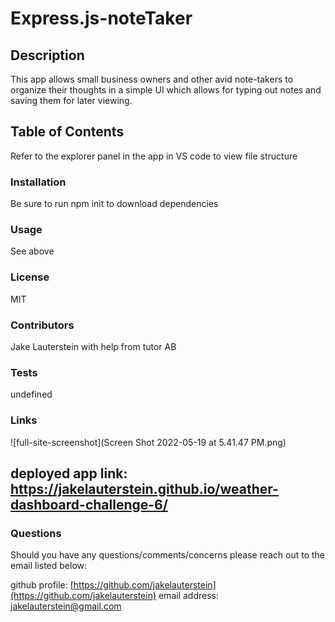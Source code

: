 # Express.js-noteTaker

## Description

This app allows small business owners and other avid note-takers to organize their thoughts in a simple UI which allows for typing out notes and saving them for later viewing.

## Table of Contents

Refer to the explorer panel in the app in VS code to view file structure

### Installation

Be sure to run npm init to download dependencies

### Usage

See above

### License

MIT

### Contributors

Jake Lauterstein with help from tutor AB

### Tests

undefined

### Links

![full-site-screenshot](Screen Shot 2022-05-19 at 5.41.47 PM.png)

## deployed app link: https://jakelauterstein.github.io/weather-dashboard-challenge-6/

### Questions

Should you have any questions/comments/concerns please reach out to the email listed below:

github profile: [https://github.com/jakelauterstein](https://github.com/jakelauterstein)
email address: [jakelauterstein@gmail.com](mailto:jakelauterstein@gmail.com)

